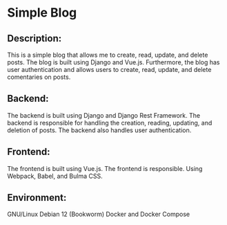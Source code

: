 # Simple Blog

## Description:
This is a simple blog that allows me to create, read, update, and delete posts. The blog is built using Django and Vue.js.
Furthermore, the blog has user authentication and allows users to create, read, update, and delete comentaries on posts.

## Backend:
The backend is built using Django and Django Rest Framework. The backend is responsible for handling the creation, reading, updating, and deletion of posts. The backend also handles user authentication.

## Frontend:
The frontend is built using Vue.js. The frontend is responsible. Using Webpack, Babel, and Bulma CSS.

## Environment:
GNU/Linux Debian 12 (Bookworm)
Docker and Docker Compose
